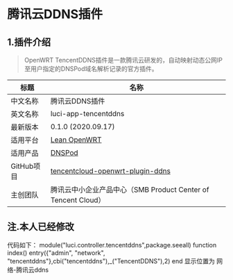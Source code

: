 # 腾讯云DDNS插件

## 1.插件介绍
> OpenWRT TencentDDNS插件是一款腾讯云研发的，自动映射动态公网IP至用户指定的DNSPod域名解析记录的官方插件。

| 标题       | 名称                                                         |
| ---------- | ------------------------------------------------------------ |
| 中文名称   | 腾讯云DDNS插件                                    |
| 英文名称   | luci-app-tencentddns                                   |
| 最新版本   | 0.1.0 (2020.09.17)                                           |
| 适用平台   | [Lean OpenWRT](https://github.com/coolsnowwolf/lede)         |
| 适用产品   | [DNSPod](https://www.dnspod.cn/)|
| GitHub项目 | [tencentcloud-openwrt-plugin-ddns](https://github.com/Tencent-Cloud-Plugins/tencentcloud-openwrt-plugin-ddns)                            |
| 主创团队   | 腾讯云中小企业产品中心（SMB Product Center of Tencent Cloud） |

## 注.本人已经修改
代码如下：
module("luci.controller.tencentddns",package.seeall)
function index()
entry({"admin", "network", "tencentddns"},cbi("tencentddns"),_("TencentDDNS"),2)
end
显示位置为 网络-腾讯云ddns
